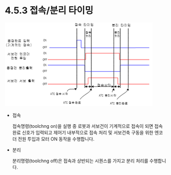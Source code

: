 # 4.5.3 접속/분리 타이밍

![](<../../.gitbook/assets/image (10).png>)

*   접속

    접속명령(toolchng on)을 실행 중 로봇과 서보건이 기계적으로 접속이 되면 접속완료 신호가 입력되고 제어기 내부적으로 접속 처리 및 서보건축 구동을 위한 엔코더 전원 투입과 모터 ON 동작을 수행합니다.
*   분리

    분리명령(toolchng off)은 접속과 상반되는 시퀀스를 가지고 분리 처리를 수행합니다.
